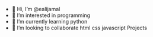 - 👋 Hi, I’m @ealijamal
- 👀 I’m interested in programming
- 🌱 I’m currently learning python
- 💞️ I’m looking to collaborate html css javascript Projects


<!---
ealijamal/ealijamal is a ✨ special ✨ repository because its `README.md` (this file) appears on your GitHub profile.
You can click the Preview link to take a look at your changes.
--->
